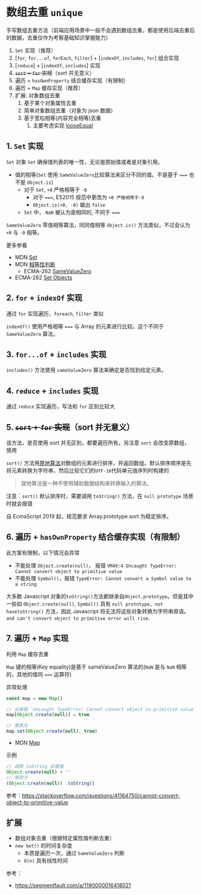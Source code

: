 # 数组去重 `unique`

手写数组去重方法（前端应用场景中一般不会遇到数组去重，都是使用后端去重后的数据，去重仅作为考察基础知识掌握能力）

1. `Set` 实现（推荐）
2. [`for`, `for...of`, `forEach`, `filter`] + [`indexOf`, `includes`, `for`] 组合实现
3. [`reduce`] + [`indexOf`, `includes`] 实现
4. ~~`sort` + `for` 实现~~（sort 并无意义）
5. 遍历 + `hasOwnProperty` 结合缓存实现（有限制）
6. 遍历 + `Map` 缓存实现（推荐）
7. 扩展: 对象数组去重
   1. 基于某个对象属性去重
   2. 简单对象数组去重（对象为 json 数据）
   3. 基于宽松相等(内容完全相等)去重
      1. 主要考虑实现 [looseEqual](https://github.com/cloudyan/npm-modules/blob/dev/packages/vue2/vue2-shared.md)

## 1. `Set` 实现

`Set` 对象 `Set` 确保值列表的唯一性，无论是原始值或者是对象引用。

- 值的相等(`Set` 使用 `SameValueZero`比较算法来区分不同的值。不是基于 `===` 也不是 `Object.is`)
  - 对于 `Set`, `+0` 严格相等于 `-0`
    - 对于 `===`, ES2015 规范中更改为 `+0 严格相等于-0`
    - `Object.is(+0, -0)` 输出 `false`
  - `Set` 中， `NaN` 被认为是相同的, 不同于 `===`

`SameValueZero` 零值相等算法，同同值相等 `Object.is()` 方法类似，不过会认为 `+0` 与 `-0` 相等。

更多参看

- MDN [Set](https://developer.mozilla.org/en-US/docs/Web/JavaScript/Reference/Global_Objects/Set)
- MDN [相等性判断](https://developer.mozilla.org/en-US/docs/Web/JavaScript/Equality_comparisons_and_sameness)
  - ECMA-262 [SameValueZero](https://tc39.es/ecma262/multipage/abstract-operations.html#sec-samevaluezero)
- ECMA-262 [Set Objects](https://tc39.es/ecma262/multipage/keyed-collections.html#sec-set-objects)

## 2. `for` + `indexOf` 实现

通过 `for` 实现遍历，`foreach`, `filter` 类似

`indexOf()` 使用严格相等 `===` 与 Array 的元素进行比较。这个不同于 `SameValueZero` 算法。

## 3. `for...of` + `includes` 实现

`includes()` 方法使用 `sameValueZero` 算法来确定是否找到给定元素。

## 4. `reduce` + `includes` 实现

通过 `reduce` 实现遍历，写法和 `for` 区别比较大

## 5. ~~`sort` + `for` 实现~~（sort 并无意义）

该方法，是否使用 sort 并无区别，都要遍历所有。另注意 `sort` 会改变原数组，慎用

`sort()` 方法用[原地算法](https://en.wikipedia.org/wiki/In-place_algorithm)对数组的元素进行排序，并返回数组。默认排序顺序是先将元素转换为字符串，然后比较它们的`UTF-16`代码单元值序列时构建的

> 就地算法是一种不使用辅助数据结构来转换输入的算法。

注意：`sort()` 默认排序时，需要调用 `toString()` 方法，在 `null prototype` 场景时就会报错

自 EcmaScript 2019 起，规范要求 Array.prototype.sort 为稳定排序。

## 6. 遍历 + `hasOwnProperty` 结合缓存实现（有限制）

此方案有限制，以下情况会异常

- 不能处理 `Object.create(null)`， 报错 `VM49:4 Uncaught TypeError: Cannot convert object to primitive value`
- 不能处理 `Symbol()`，报错 `TypeError: Cannot convert a Symbol value to a string`

大多数 Javascript 对象的`toString()`方法都继承自`Object.prototype`。但是其中一些如 `Object.create(null)`, `Symbol()` 具有 `null prototype, not havetoString()` 方法，因此 Javascript 将无法将这些对象转换为字符串原语。`and can't convert object to primitive error will rise`.

## 7. 遍历 + `Map` 实现

利用 `Map` 缓存去重

`Map` 键的相等(Key equality)是基于 sameValueZero 算法的(`NaN` 是与 `NaN` 相等的，其他的值同 `===` 运算符)

异常处理

```js
const map = new Map()

// 会报错 `Uncaught TypeError: Cannot convert object to primitive value`
map[Object.create(null)] = true

// 需改为
map.set(Object.create(null), true)
```

- MDN [Map](https://developer.mozilla.org/zh-CN/docs/Web/JavaScript/Reference/Global_Objects/Map)

示例

```js
// 调用 toString 会报错
Object.create(null) + ''
// 等同于
(Object.create(null)) .toString()
```

参考：https://stackoverflow.com/questions/41164750/cannot-convert-object-to-primitive-value


## 扩展

- 数组对象去重（根据特定属性值判断去重）
- `new Set()` 的时间复杂度
  - 本质是遍历一次，通过 `SameValueZero` 判断
  - `O(n)` 具有线性时间

参考：

- https://segmentfault.com/a/1190000016418021
